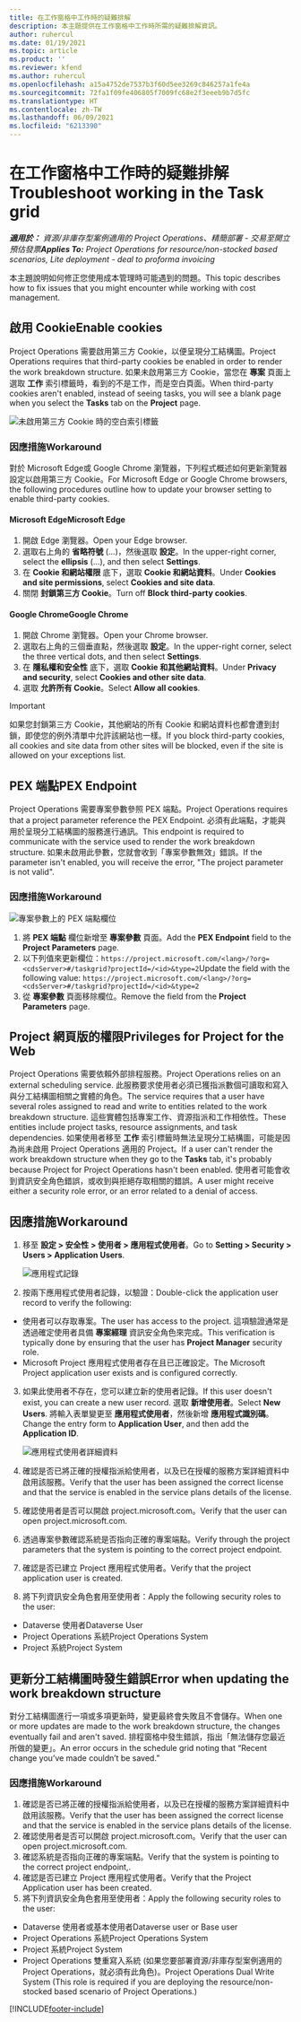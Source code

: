 ```yaml
---
title: 在工作窗格中工作時的疑難排解
description: 本主題提供在工作窗格中工作時所需的疑難排解資訊。
author: ruhercul
ms.date: 01/19/2021
ms.topic: article
ms.product: ''
ms.reviewer: kfend
ms.author: ruhercul
ms.openlocfilehash: a15a4752de7537b3f60d5ee3269c846257a1fe4a
ms.sourcegitcommit: 72fa1f09fe406805f7009fc68e2f3eeeb9b7d5fc
ms.translationtype: HT
ms.contentlocale: zh-TW
ms.lasthandoff: 06/09/2021
ms.locfileid: "6213390"
---
```

# <a name="troubleshoot-working-in-the-task-grid"></a><span data-ttu-id="d572a-103">在工作窗格中工作時的疑難排解</span><span class="sxs-lookup"><span data-stu-id="d572a-103">Troubleshoot working in the Task grid</span></span> 

<span data-ttu-id="d572a-104">_**適用於：** 資源/非庫存型案例適用的 Project Operations、精簡部署 - 交易至開立預估發票_</span><span class="sxs-lookup"><span data-stu-id="d572a-104">_**Applies To:** Project Operations for resource/non-stocked based scenarios, Lite deployment - deal to proforma invoicing_</span></span>

<span data-ttu-id="d572a-105">本主題說明如何修正您使用成本管理時可能遇到的問題。</span><span class="sxs-lookup"><span data-stu-id="d572a-105">This topic describes how to fix issues that you might encounter while working with cost management.</span></span>

## <a name="enable-cookies"></a><span data-ttu-id="d572a-106">啟用 Cookie</span><span class="sxs-lookup"><span data-stu-id="d572a-106">Enable cookies</span></span>

<span data-ttu-id="d572a-107">Project Operations 需要啟用第三方 Cookie，以便呈現分工結構圖。</span><span class="sxs-lookup"><span data-stu-id="d572a-107">Project Operations requires that third-party cookies be enabled in order to render the work breakdown structure.</span></span> <span data-ttu-id="d572a-108">如果未啟用第三方 Cookie，當您在 **專案** 頁面上選取 **工作** 索引標籤時，看到的不是工作，而是空白頁面。</span><span class="sxs-lookup"><span data-stu-id="d572a-108">When third-party cookies aren't enabled, instead of seeing tasks, you will see a blank page when you select the **Tasks** tab on the **Project** page.</span></span>

![未啟用第三方 Cookie 時的空白索引標籤](media/blankschedule.png)


### <a name="workaround"></a><span data-ttu-id="d572a-110">因應措施</span><span class="sxs-lookup"><span data-stu-id="d572a-110">Workaround</span></span>
<span data-ttu-id="d572a-111">對於 Microsoft Edge或 Google Chrome 瀏覽器，下列程式概述如何更新瀏覽器設定以啟用第三方 Cookie。</span><span class="sxs-lookup"><span data-stu-id="d572a-111">For Microsoft Edge or Google Chrome browsers, the following procedures outline how to update your browser setting to enable third-party cookies.</span></span>

#### <a name="microsoft-edge"></a><span data-ttu-id="d572a-112">Microsoft Edge</span><span class="sxs-lookup"><span data-stu-id="d572a-112">Microsoft Edge</span></span>

1. <span data-ttu-id="d572a-113">開啟 Edge 瀏覽器。</span><span class="sxs-lookup"><span data-stu-id="d572a-113">Open your Edge browser.</span></span>
2. <span data-ttu-id="d572a-114">選取右上角的 **省略符號** (...)，然後選取 **設定**。</span><span class="sxs-lookup"><span data-stu-id="d572a-114">In the upper-right corner, select the **ellipsis** (...), and then select **Settings**.</span></span>
3. <span data-ttu-id="d572a-115">在 **Cookie 和網站權限** 底下，選取 **Cookie 和網站資料**。</span><span class="sxs-lookup"><span data-stu-id="d572a-115">Under **Cookies and site permissions**, select **Cookies and site data**.</span></span>
4. <span data-ttu-id="d572a-116">關閉 **封鎖第三方 Cookie**。</span><span class="sxs-lookup"><span data-stu-id="d572a-116">Turn off **Block third-party cookies**.</span></span>

#### <a name="google-chrome"></a><span data-ttu-id="d572a-117">Google Chrome</span><span class="sxs-lookup"><span data-stu-id="d572a-117">Google Chrome</span></span>

1. <span data-ttu-id="d572a-118">開啟 Chrome 瀏覽器。</span><span class="sxs-lookup"><span data-stu-id="d572a-118">Open your Chrome browser.</span></span>
2. <span data-ttu-id="d572a-119">選取右上角的三個垂直點，然後選取 **設定**。</span><span class="sxs-lookup"><span data-stu-id="d572a-119">In the upper-right corner, select the three vertical dots, and then select **Settings**.</span></span>
3. <span data-ttu-id="d572a-120">在 **隱私權和安全性** 底下，選取 **Cookie 和其他網站資料**。</span><span class="sxs-lookup"><span data-stu-id="d572a-120">Under **Privacy and security**, select **Cookies and other site data**.</span></span>
4. <span data-ttu-id="d572a-121">選取 **允許所有 Cookie**。</span><span class="sxs-lookup"><span data-stu-id="d572a-121">Select **Allow all cookies**.</span></span>

> [!IMPORTANT]
> <span data-ttu-id="d572a-122">如果您封鎖第三方 Cookie，其他網站的所有 Cookie 和網站資料也都會遭到封鎖，即使您的例外清單中允許該網站也一樣。</span><span class="sxs-lookup"><span data-stu-id="d572a-122">If you block third-party cookies, all cookies and site data from other sites will be blocked, even if the site is allowed on your exceptions list.</span></span>

## <a name="pex-endpoint"></a><span data-ttu-id="d572a-123">PEX 端點</span><span class="sxs-lookup"><span data-stu-id="d572a-123">PEX Endpoint</span></span>

<span data-ttu-id="d572a-124">Project Operations 需要專案參數參照 PEX 端點。</span><span class="sxs-lookup"><span data-stu-id="d572a-124">Project Operations requires that a project parameter reference the PEX Endpoint.</span></span> <span data-ttu-id="d572a-125">必須有此端點，才能與用於呈現分工結構圖的服務進行通訊。</span><span class="sxs-lookup"><span data-stu-id="d572a-125">This endpoint is required to communicate with the service used to render the work breakdown structure.</span></span> <span data-ttu-id="d572a-126">如果未啟用此參數，您就會收到「專案參數無效」錯誤。</span><span class="sxs-lookup"><span data-stu-id="d572a-126">If the parameter isn't enabled, you will receive the error, "The project parameter is not valid".</span></span> 

### <a name="workaround"></a><span data-ttu-id="d572a-127">因應措施</span><span class="sxs-lookup"><span data-stu-id="d572a-127">Workaround</span></span>
 ![專案參數上的 PEX 端點欄位](media/projectparameter.png)

1. <span data-ttu-id="d572a-129">將 **PEX 端點** 欄位新增至 **專案參數** 頁面。</span><span class="sxs-lookup"><span data-stu-id="d572a-129">Add the **PEX Endpoint** field to the **Project Parameters** page.</span></span>
2. <span data-ttu-id="d572a-130">以下列值來更新欄位：`https://project.microsoft.com/<lang>/?org=<cdsServer>#/taskgrid?projectId=/<id>&type=2`</span><span class="sxs-lookup"><span data-stu-id="d572a-130">Update the field with the following value: `https://project.microsoft.com/<lang>/?org=<cdsServer>#/taskgrid?projectId=/<id>&type=2`</span></span>
3. <span data-ttu-id="d572a-131">從 **專案參數** 頁面移除欄位。</span><span class="sxs-lookup"><span data-stu-id="d572a-131">Remove the field from the **Project Parameters** page.</span></span>

## <a name="privileges-for-project-for-the-web"></a><span data-ttu-id="d572a-132">Project 網頁版的權限</span><span class="sxs-lookup"><span data-stu-id="d572a-132">Privileges for Project for the Web</span></span>

<span data-ttu-id="d572a-133">Project Operations 需要依賴外部排程服務。</span><span class="sxs-lookup"><span data-stu-id="d572a-133">Project Operations relies on an external scheduling service.</span></span> <span data-ttu-id="d572a-134">此服務要求使用者必須已獲指派數個可讀取和寫入與分工結構圖相關之實體的角色。</span><span class="sxs-lookup"><span data-stu-id="d572a-134">The service requires that a user have several roles assigned to read and write to entities related to the work breakdown structure.</span></span> <span data-ttu-id="d572a-135">這些實體包括專案工作、資源指派和工作相依性。</span><span class="sxs-lookup"><span data-stu-id="d572a-135">These entities include project tasks, resource assignments, and task dependencies.</span></span> <span data-ttu-id="d572a-136">如果使用者移至 **工作** 索引標籤時無法呈現分工結構圖，可能是因為尚未啟用 Project Operations 適用的 Project。</span><span class="sxs-lookup"><span data-stu-id="d572a-136">If a user can't render the work breakdown structure when they go to the **Tasks** tab, it's probably because Project for Project Operations hasn't been enabled.</span></span> <span data-ttu-id="d572a-137">使用者可能會收到資訊安全角色錯誤，或收到與拒絕存取相關的錯誤。</span><span class="sxs-lookup"><span data-stu-id="d572a-137">A user might receive either a security role error, or an error related to a denial of access.</span></span>


## <a name="workaround"></a><span data-ttu-id="d572a-138">因應措施</span><span class="sxs-lookup"><span data-stu-id="d572a-138">Workaround</span></span>

1. <span data-ttu-id="d572a-139">移至 **設定 > 安全性 > 使用者 > 應用程式使用者**。</span><span class="sxs-lookup"><span data-stu-id="d572a-139">Go to **Setting > Security > Users > Application Users**.</span></span>  

   ![應用程式記錄](media/applicationuser.jpg)
   
2. <span data-ttu-id="d572a-141">按兩下應用程式使用者記錄，以驗證：</span><span class="sxs-lookup"><span data-stu-id="d572a-141">Double-click the application user record to verify the following:</span></span>

 - <span data-ttu-id="d572a-142">使用者可以存取專案。</span><span class="sxs-lookup"><span data-stu-id="d572a-142">The user has access to the project.</span></span> <span data-ttu-id="d572a-143">這項驗證通常是透過確定使用者具備 **專案經理** 資訊安全角色來完成。</span><span class="sxs-lookup"><span data-stu-id="d572a-143">This verification is typically done by ensuring that the user has **Project Manager** security role.</span></span>
 - <span data-ttu-id="d572a-144">Microsoft Project 應用程式使用者存在且已正確設定。</span><span class="sxs-lookup"><span data-stu-id="d572a-144">The Microsoft Project application user exists and is configured correctly.</span></span>
 
3. <span data-ttu-id="d572a-145">如果此使用者不存在，您可以建立新的使用者記錄。</span><span class="sxs-lookup"><span data-stu-id="d572a-145">If this user doesn't exist, you can create a new user record.</span></span> <span data-ttu-id="d572a-146">選取 **新增使用者**。</span><span class="sxs-lookup"><span data-stu-id="d572a-146">Select **New Users**.</span></span> <span data-ttu-id="d572a-147">將輸入表單變更至 **應用程式使用者**，然後新增 **應用程式識別碼**。</span><span class="sxs-lookup"><span data-stu-id="d572a-147">Change the entry form to **Application User**, and then add the **Application ID**.</span></span>

   ![應用程式使用者詳細資料](media/applicationuserdetails.jpg)

4. <span data-ttu-id="d572a-149">確認是否已將正確的授權指派給使用者，以及已在授權的服務方案詳細資料中啟用該服務。</span><span class="sxs-lookup"><span data-stu-id="d572a-149">Verify that the user has been assigned the correct license and that the service is enabled in the service plans details of the license.</span></span>
5. <span data-ttu-id="d572a-150">確認使用者是否可以開啟 project.microsoft.com。</span><span class="sxs-lookup"><span data-stu-id="d572a-150">Verify that the user can open project.microsoft.com.</span></span>
6. <span data-ttu-id="d572a-151">透過專案參數確認系統是否指向正確的專案端點。</span><span class="sxs-lookup"><span data-stu-id="d572a-151">Verify through the project parameters that the system is pointing to the correct project endpoint.</span></span>
7. <span data-ttu-id="d572a-152">確認是否已建立 Project 應用程式使用者。</span><span class="sxs-lookup"><span data-stu-id="d572a-152">Verify that the project application user is created.</span></span>
8. <span data-ttu-id="d572a-153">將下列資訊安全角色套用至使用者：</span><span class="sxs-lookup"><span data-stu-id="d572a-153">Apply the following security roles to the user:</span></span>

  - <span data-ttu-id="d572a-154">Dataverse 使用者</span><span class="sxs-lookup"><span data-stu-id="d572a-154">Dataverse User</span></span>
  - <span data-ttu-id="d572a-155">Project Operations 系統</span><span class="sxs-lookup"><span data-stu-id="d572a-155">Project Operations System</span></span>
  - <span data-ttu-id="d572a-156">Project 系統</span><span class="sxs-lookup"><span data-stu-id="d572a-156">Project System</span></span>

## <a name="error-when-updating-the-work-breakdown-structure"></a><span data-ttu-id="d572a-157">更新分工結構圖時發生錯誤</span><span class="sxs-lookup"><span data-stu-id="d572a-157">Error when updating the work breakdown structure</span></span>

<span data-ttu-id="d572a-158">對分工結構圖進行一項或多項更新時，變更最終會失敗且不會儲存。</span><span class="sxs-lookup"><span data-stu-id="d572a-158">When one or more updates are made to the work breakdown structure, the changes eventually fail and aren't saved.</span></span> <span data-ttu-id="d572a-159">排程窗格中發生錯誤，指出「無法儲存您最近所做的變更」。</span><span class="sxs-lookup"><span data-stu-id="d572a-159">An error occurs in the schedule grid noting that “Recent change you’ve made couldn’t be saved.”</span></span>

### <a name="workaround"></a><span data-ttu-id="d572a-160">因應措施</span><span class="sxs-lookup"><span data-stu-id="d572a-160">Workaround</span></span>

1. <span data-ttu-id="d572a-161">確認是否已將正確的授權指派給使用者，以及已在授權的服務方案詳細資料中啟用該服務。</span><span class="sxs-lookup"><span data-stu-id="d572a-161">Verify that the user has been assigned the correct license and that the service is enabled in the service plans details of the license.</span></span>
2. <span data-ttu-id="d572a-162">確認使用者是否可以開啟 project.microsoft.com。</span><span class="sxs-lookup"><span data-stu-id="d572a-162">Verify that the user can open project.microsoft.com.</span></span>
3. <span data-ttu-id="d572a-163">確認系統是否指向正確的專案端點。</span><span class="sxs-lookup"><span data-stu-id="d572a-163">Verify that the system is pointing to the correct project endpoint,.</span></span>
4. <span data-ttu-id="d572a-164">確認是否已建立 Project 應用程式使用者。</span><span class="sxs-lookup"><span data-stu-id="d572a-164">Verify that the Project Application user has been created.</span></span>
5. <span data-ttu-id="d572a-165">將下列資訊安全角色套用至使用者：</span><span class="sxs-lookup"><span data-stu-id="d572a-165">Apply the following security roles to the user:</span></span>
  
  - <span data-ttu-id="d572a-166">Dataverse 使用者或基本使用者</span><span class="sxs-lookup"><span data-stu-id="d572a-166">Dataverse user or Base user</span></span>
  - <span data-ttu-id="d572a-167">Project Operations 系統</span><span class="sxs-lookup"><span data-stu-id="d572a-167">Project Operations System</span></span>
  - <span data-ttu-id="d572a-168">Project 系統</span><span class="sxs-lookup"><span data-stu-id="d572a-168">Project System</span></span>
  - <span data-ttu-id="d572a-169">Project Operations 雙重寫入系統 (如果您要部署資源/非庫存型案例適用的 Project Operations，就必須有此角色)。</span><span class="sxs-lookup"><span data-stu-id="d572a-169">Project Operations Dual Write System (This role is required if you are deploying the resource/non-stocked based scenario of Project Operations.)</span></span>


[!INCLUDE[footer-include](../includes/footer-banner.md)]
